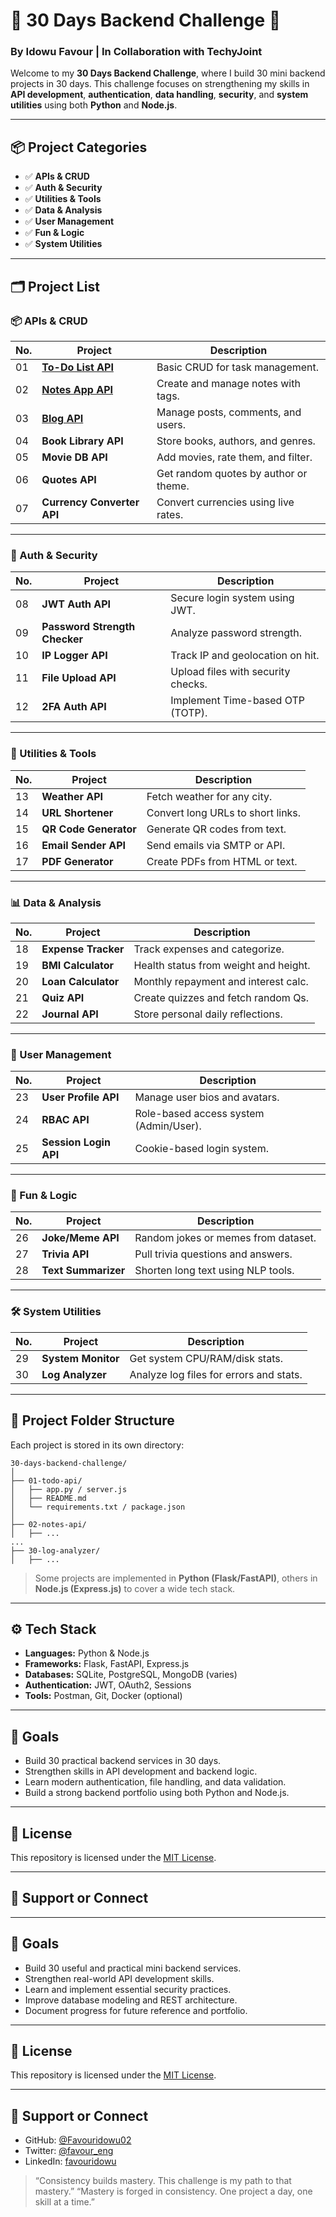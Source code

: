 # 🔧 30 Days Backend Challenge 🚀  
### By Idowu Favour | In Collaboration with TechyJoint  

Welcome to my **30 Days Backend Challenge**, where I build 30 mini backend projects in 30 days. This challenge focuses on strengthening my skills in **API development**, **authentication**, **data handling**, **security**, and **system utilities** using both **Python** and **Node.js**.

---

## 📦 Project Categories

- ✅ **APIs & CRUD**
- ✅ **Auth & Security**
- ✅ **Utilities & Tools**
- ✅ **Data & Analysis**
- ✅ **User Management**
- ✅ **Fun & Logic**
- ✅ **System Utilities**

---

## 🗂️ Project List

### 📦 APIs & CRUD

| No. | Project | Description |
|-----|---------|-------------|
| 01 | [**To-Do List API**](./Day1_To-Do%20List%20API) | Basic CRUD for task management. |
| 02 | [**Notes App API**](./Day2_Notes%20App%20API/) | Create and manage notes with tags. |
| 03 | [**Blog API**](./Day3_Blog%20API/) | Manage posts, comments, and users. |
| 04 | **Book Library API** | Store books, authors, and genres. |
| 05 | **Movie DB API** | Add movies, rate them, and filter. |
| 06 | **Quotes API** | Get random quotes by author or theme. |
| 07 | **Currency Converter API** | Convert currencies using live rates. |

---

### 🔐 Auth & Security

| No. | Project | Description |
|-----|---------|-------------|
| 08 | **JWT Auth API** | Secure login system using JWT. |
| 09 | **Password Strength Checker** | Analyze password strength. |
| 10 | **IP Logger API** | Track IP and geolocation on hit. |
| 11 | **File Upload API** | Upload files with security checks. |
| 12 | **2FA Auth API** | Implement Time-based OTP (TOTP). |

---

### 🧰 Utilities & Tools

| No. | Project | Description |
|-----|---------|-------------|
| 13 | **Weather API** | Fetch weather for any city. |
| 14 | **URL Shortener** | Convert long URLs to short links. |
| 15 | **QR Code Generator** | Generate QR codes from text. |
| 16 | **Email Sender API** | Send emails via SMTP or API. |
| 17 | **PDF Generator** | Create PDFs from HTML or text. |

---

### 📊 Data & Analysis

| No. | Project | Description |
|-----|---------|-------------|
| 18 | **Expense Tracker** | Track expenses and categorize. |
| 19 | **BMI Calculator** | Health status from weight and height. |
| 20 | **Loan Calculator** | Monthly repayment and interest calc. |
| 21 | **Quiz API** | Create quizzes and fetch random Qs. |
| 22 | **Journal API** | Store personal daily reflections. |

---

### 👤 User Management

| No. | Project | Description |
|-----|---------|-------------|
| 23 | **User Profile API** | Manage user bios and avatars. |
| 24 | **RBAC API** | Role-based access system (Admin/User). |
| 25 | **Session Login API** | Cookie-based login system. |

---

### 🧠 Fun & Logic

| No. | Project | Description |
|-----|---------|-------------|
| 26 | **Joke/Meme API** | Random jokes or memes from dataset. |
| 27 | **Trivia API** | Pull trivia questions and answers. |
| 28 | **Text Summarizer** | Shorten long text using NLP tools. |

---

### 🛠️ System Utilities

| No. | Project | Description |
|-----|---------|-------------|
| 29 | **System Monitor** | Get system CPU/RAM/disk stats. |
| 30 | **Log Analyzer** | Analyze log files for errors and stats. |

---

## 📁 Project Folder Structure

Each project is stored in its own directory:

```
30-days-backend-challenge/
│
├── 01-todo-api/
│   ├── app.py / server.js
│   ├── README.md
│   └── requirements.txt / package.json
│
├── 02-notes-api/
│   ├── ...
...
├── 30-log-analyzer/
│   ├── ...
```

> Some projects are implemented in **Python (Flask/FastAPI)**, others in **Node.js (Express.js)** to cover a wide tech stack.

---

## ⚙️ Tech Stack

- **Languages:** Python & Node.js  
- **Frameworks:** Flask, FastAPI, Express.js  
- **Databases:** SQLite, PostgreSQL, MongoDB (varies)  
- **Authentication:** JWT, OAuth2, Sessions  
- **Tools:** Postman, Git, Docker (optional)

---

## 🧠 Goals

- Build 30 practical backend services in 30 days.
- Strengthen skills in API development and backend logic.
- Learn modern authentication, file handling, and data validation.
- Build a strong backend portfolio using both Python and Node.js.

---

## 📜 License

This repository is licensed under the [MIT License](LICENSE).

---

## 🙌 Support or Connect

---

## 🧠 Goals

- Build 30 useful and practical mini backend services.
- Strengthen real-world API development skills.
- Learn and implement essential security practices.
- Improve database modeling and REST architecture.
- Document progress for future reference and portfolio.

---

## 📜 License

This repository is licensed under the [MIT License](LICENSE).

---

## 🙌 Support or Connect

- GitHub: [@Favouridowu02](https://github.com/Favouridowu02)
- Twitter: [@favour_eng](https://x.com/favour_eng)
- LinkedIn: [favouridowu](https://linkedin.com/in/favouridowu)

> “Consistency builds mastery. This challenge is my path to that mastery.”
> “Mastery is forged in consistency. One project a day, one skill at a time.”

